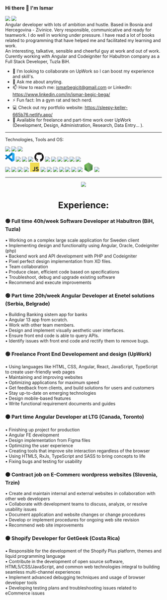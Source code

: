 ### Hi there 👋 I'm Ismar
 <img src="https://cdn.worldvectorlogo.com/logos/angular-3.svg" width="190px"> <img src="https://miro.medium.com/max/1200/1*S4-vl5IMSrej6-0r50HD4w.png" width="190px"> <br>
Angular developer with lots of ambition and hustle. Based in Bosnia and Hercegovina - Zivinice. 
Very responsible, communicative and ready for teamwork. I do well in working under pressure. 
I have read a lot of books related to programming that have helped me and facilitated my learning and work.  
An interesting, talkative, sensible and cheerful guy at work and out of work.
Curently working with Angular and Codeigniter for Habultron company as a Full Stack Developer, Tuzla BiH.

- 👯 I’m looking to collaborate on UpWork so I can boost my experience and skill's.
- 💬 Ask me about anyting.
- 📫 How to reach me: ismarbegicit@gmail.com or LinkedIn: https://www.linkedin.com/in/ismar-begic-bega/
- ⚡ Fun fact: Im a gym rat and tech nerd.
- :computer: Check out my portfolio website: https://sleepy-keller-665b76.netlify.app/
- :handshake: Available for freelance and part-time work over UpWork (Development, Design, Administration, Research, Data Entry... ).

<hr />

Technologies, Tools and OS:

<img src="https://upload.wikimedia.org/wikipedia/commons/thumb/0/0a/Unofficial_Windows_logo_variant_-_2002%E2%80%932012_%28Multicolored%29.svg/1161px-Unofficial_Windows_logo_variant_-_2002%E2%80%932012_%28Multicolored%29.svg.png" width="30px"> <img src="https://upload.wikimedia.org/wikipedia/commons/thumb/a/ab/Apple-logo.png/640px-Apple-logo.png" width="35px"> <img src="https://1000logos.net/wp-content/uploads/2017/03/LINUX-LOGO.png" width="30px" >     
 <img src="https://raw.githubusercontent.com/github/explore/80688e429a7d4ef2fca1e82350fe8e3517d3494d/topics/visual-studio-code/visual-studio-code.png" margin="10px" width="30px" > 
<img src="https://seeklogo.com/images/P/photoshop-2020-logo-37B02055A4-seeklogo.com.png" width="34px">  <img src="https://upload.wikimedia.org/wikipedia/commons/thumb/c/c2/Adobe_XD_CC_icon.svg/1200px-Adobe_XD_CC_icon.svg.png" width="34px">   <img src="https://git-scm.com/images/logos/downloads/Git-Icon-1788C.png" width="32px" >   <img src="https://raw.githubusercontent.com/github/explore/78df643247d429f6cc873026c0622819ad797942/topics/github/github.png" width="30px" > <img src="https://tortoisesvn.net/assets/img/logo-256x256.png" width="33px">  <img src="https://valiantys.com/app/uploads/2020/08/bitbucket.png" width="30px" >   <img src="https://coryrylan.com/assets/images/posts/types/firebase.svg" width="28px">   <img src="https://res.cloudinary.com/postman/image/upload/t_team_logo/v1629869194/team/2893aede23f01bfcbd2319326bc96a6ed0524eba759745ed6d73405a3a8b67a8" width="30px" >  <img src="https://upload.wikimedia.org/wikipedia/commons/0/01/Windows_Terminal_Logo_256x256.png" width="30px">  <img src="https://upload.wikimedia.org/wikipedia/commons/thumb/d/db/Npm-logo.svg/540px-Npm-logo.svg.png" width="50px">   <br>
 <img src="https://upload.wikimedia.org/wikipedia/commons/thumb/3/38/HTML5_Badge.svg/1024px-HTML5_Badge.svg.png" width="30px" >  <img src="https://static.cdnlogo.com/logos/c/18/css.svg" width="26px" >  <img src="https://sass-lang.com/assets/img/styleguide/seal-color-aef0354c.png" width="31px" >  <img src="https://seeklogo.com/images/B/bootstrap-logo-3C30FB2A16-seeklogo.com.png" width="30px">  <img src="https://raw.githubusercontent.com/github/explore/80688e429a7d4ef2fca1e82350fe8e3517d3494d/topics/javascript/javascript.png" width="30px" >  <img src="https://upload.wikimedia.org/wikipedia/commons/thumb/4/4c/Typescript_logo_2020.svg/1024px-Typescript_logo_2020.svg.png" width="30px" >  <img src="https://upload.wikimedia.org/wikipedia/commons/4/4f/NativeScript_logo.png" width="30px" >  <img src="https://iconape.com/wp-content/files/fu/369254/svg/android-logo-icon-png-svg.png" width="33px">  <img src="https://devnote.tech/wp-content/uploads/2021/10/Angular-logo.png" width="30px" >  <img src="https://rxjs.dev/assets/images/favicons/favicon-192x192.png" width="33px" >   <img src="https://upload.wikimedia.org/wikipedia/commons/thumb/3/31/Webysther_20160423_-_Elephpant.svg/2560px-Webysther_20160423_-_Elephpant.svg.png" width="43px">   <img src="https://www.joykal.com/wp-content/uploads/2019/09/codeigniter-icon-512.png" width="30px" >    <img src="https://raw.githubusercontent.com/github/explore/80688e429a7d4ef2fca1e82350fe8e3517d3494d/topics/nodejs/nodejs.png" width="30px" >   <img src="https://static.cdnlogo.com/logos/m/10/mysql.svg" width="39px" > 

<hr />

<div align="center">
  <img src="https://media2.giphy.com/media/qgQUggAC3Pfv687qPC/giphy.gif?cid=790b761165b18d9d064bebd20cd55f15895175b4e5e7f22e&rid=giphy.gif&ct=g" width="300px"  ">
  <h1>Experience:</h1>
</div>

<div>
<h3>🟢 Full time 40h/week Software Developer at Habultron (BiH, Tuzla)</h3>
<p>
• Working on a complex large scale application for Sweden client <br>
• Implementing design and functionality using Angular, Oracle, Codeigniter (php)<br>
• Backend work and API development with PHP and Codeigniter<br>
• Pixel perfect design implementation from XD files.<br>
• Team collaboration<br>
• Produce clean, efficient code based on specifications<br>
• Troubleshoot, debug and upgrade existing software<br>
• Recommend and execute improvements
</p>
</div>

<div>
<h3>🟢 Part time 20h/week Angular Developer at Enetel solutions (Serbia, Belgrade)</h3>
<p>
• Building Banking sistem app for banks<br>
• Angular 13 app from scratch. <br>
• Work with other team members.<br>
• Design and implement visually aesthetic user interfaces.<br>
• Ensure front end code is able to query APIs.<br>
• Identify issues with front end code and rectify them to remove bugs.<br>
</p>
</div>

<div>
<h3>🟢 Freelance Front End Developement and design (UpWork)</h3>
<p>
• Using languages like HTML, CSS, Angular, React, JavaScript, TypeScript to create user-friendly web pages <br>
• Maintaining and improving websites<br>
• Optimizing applications for maximum speed<br>
• Get feedback from clients, and build solutions for users and customers<br>
• Stay up-to-date on emerging technologies<br>
• Design mobile-based features<br>
• Write functional requirement documents and guides
</p>
</div>

<div>
<h3>⚫ Part time Angular Developer at LTG (Canada, Toronto)</h3>
<p>
• Finishing up project for production<br>
• Angular FE development <br>
• Design implementation from Figma files<br>
• Optimizing the user experience<br>
• Creating tools that improve site interaction regardless of the browser<br>
• Using HTML5, RxJs, TypeScript and SASS to bring concepts to life<br>
• Fixing bugs and testing for usability
</p>
</div>

<div>
<h3>⚫ Contract job on E-Commerc wordpress websites (Slovenia, Trzin)</h3>
<p>
• Create and maintain internal and external websites in collaboration with other web developers<br>
• Collaborate with development teams to discuss, analyze, or resolve usability issues<br>
• Document application and website changes or change procedures<br>
• Develop or implement procedures for ongoing web site revision<br>
• Recommend web site improvements
</p>
</div>

<div>
<h3>⚫ Shopify Developer for GetGeek (Costa Rica)</h3>
<p>
• Responsible for the development of the Shopify Plus platform, themes and liquid programming language <br>
• Contribute in the development of open source software, HTML5/CSS/JavaScript, and common web technologies integral to building seamless multi-channel experiences<br>
• Implement advanced debugging techniques and usage of browser developer tools<br>
• Developing testing plans and troubleshooting issues related to eCommerce issues
</p>
</div>


